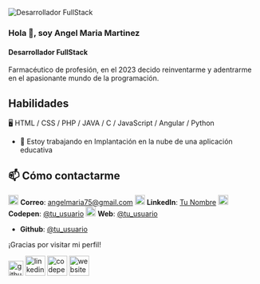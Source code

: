 ![Desarrollador FullStack](https://github.com/angelmaria/angelmaria/blob/main/AM_banner_bg4.png)
### Hola 👋, soy Angel Maria Martinez
#### Desarrollador FullStack

Farmacéutico de profesión, en el 2023 decido reinventarme y adentrarme en el apasionante mundo de la programación. 

## Habilidades

🖥️ HTML /  CSS / PHP / JAVA / C / JavaScript / Angular / Python

- 🔭 Estoy trabajando en Implantación en la nube de una aplicación educativa 

## 📫 Cómo contactarme

[<img src='https://cdn.jsdelivr.net/npm/simple-icons@3.0.1/icons/github.svg](https://cdn.jsdelivr.net/npm/simple-icons@3.0.1/icons/gmail.svg' alt='github' height='20'>](https://github.com/angelmaria)  **Correo**: [angelmaria75@gmail.com](mailto:tu.angelmaria75@gmail.com)
[<img src='https://cdn.jsdelivr.net/npm/simple-icons@3.0.1/icons/linkedin.svg' alt='linkedin' height='20'>](https://www.linkedin.com/in/angelmariamartinez/) **LinkedIn**: [Tu Nombre]([https://linkedin.com/in/tu-perfil](https://www.linkedin.com/in/angelmariamartinez/))
[<img src='https://cdn.jsdelivr.net/npm/simple-icons@3.0.1/icons/codepen.svg' alt='codepen' height='20'>](https://codepen.io/angelmaria75) **Codepen**: [@tu_usuario](https://twitter.com/tu_usuario)
[<img src='https://cdn.jsdelivr.net/npm/simple-icons@3.0.1/icons/icloud.svg' alt='website' height='20'>](www.martalweb.com) **Web**: [@tu_usuario](https://www.martalweb.com)
- **Github**: [@tu_usuario](https://www.martalweb.com)

¡Gracias por visitar mi perfil!

[<img src='https://cdn.jsdelivr.net/npm/simple-icons@3.0.1/icons/github.svg' alt='github' height='30'>](https://github.com/angelmaria)
[<img src='https://cdn.jsdelivr.net/npm/simple-icons@3.0.1/icons/linkedin.svg' alt='linkedin' height='40'>](https://www.linkedin.com/in/angelmariamartinez/)
[<img src='https://cdn.jsdelivr.net/npm/simple-icons@3.0.1/icons/codepen.svg' alt='codepen' height='40'>](https://codepen.io/angelmaria75)
[<img src='https://cdn.jsdelivr.net/npm/simple-icons@3.0.1/icons/icloud.svg' alt='website' height='40'>](www.martalweb.com)

      

<!--
**angelmaria/angelmaria** is a ✨ _special_ ✨ repository because its `README.md` (this file) appears on your GitHub profile.

Here are some ideas to get you started:

- 🔭 I’m currently working on ...
- 🌱 I’m currently learning ...
- 👯 I’m looking to collaborate on ...
- 🤔 I’m looking for help with ...
- 💬 Ask me about ...
- 📫 How to reach me: ...
- 😄 Pronouns: ...
- ⚡ Fun fact: ...
-->
